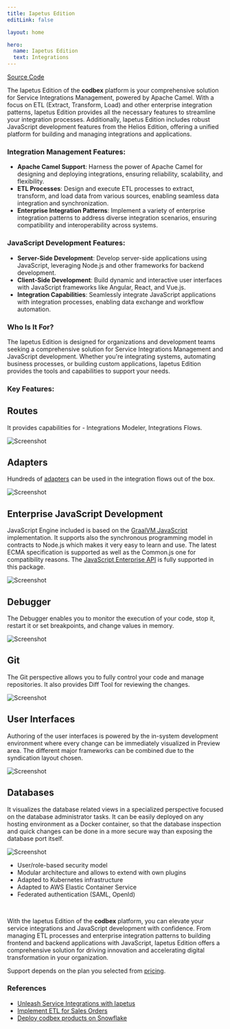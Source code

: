 ```yaml
---
title: Iapetus Edition
editLink: false

layout: home

hero:
  name: Iapetus Edition
  text: Integrations
---
```


<!-- <div style="text-align: center;">
   <img src="/images/products/Iapetus.svg" style="width: 30%; !important;"/>
</div> -->

<div class="product-tag"><a href="https://github.com/codbex/codbex-iapetus" target="_blank" class="product-link">Source Code</a></div>

The Iapetus Edition of the <b>codbex</b> platform is your comprehensive solution for Service Integrations Management, powered by Apache Camel. With a focus on ETL (Extract, Transform, Load) and other enterprise integration patterns, Iapetus Edition provides all the necessary features to streamline your integration processes. Additionally, Iapetus Edition includes robust JavaScript development features from the Helios Edition, offering a unified platform for building and managing integrations and applications.

### Integration Management Features:

- **Apache Camel Support**: Harness the power of Apache Camel for designing and deploying integrations, ensuring reliability, scalability, and flexibility.
- **ETL Processes**: Design and execute ETL processes to extract, transform, and load data from various sources, enabling seamless data integration and synchronization.
- **Enterprise Integration Patterns**: Implement a variety of enterprise integration patterns to address diverse integration scenarios, ensuring compatibility and interoperability across systems.

### JavaScript Development Features:

- **Server-Side Development**: Develop server-side applications using JavaScript, leveraging Node.js and other frameworks for backend development.
- **Client-Side Development**: Build dynamic and interactive user interfaces with JavaScript frameworks like Angular, React, and Vue.js.
- **Integration Capabilities**: Seamlessly integrate JavaScript applications with integration processes, enabling data exchange and workflow automation.

### Who Is It For?

The Iapetus Edition is designed for organizations and development teams seeking a comprehensive solution for Service Integrations Management and JavaScript development. Whether you're integrating systems, automating business processes, or building custom applications, Iapetus Edition provides the tools and capabilities to support your needs.

### Key Features:

<div class="content">
<section>
    <div class="container flex">
        <div class="text">
            <h2>Routes</h2>
            <p>It provides capabilities for - Integrations Modeler, Integrations Flows.</p>
        </div>
        <div class="image">
            <img src="/images/features/integrations-routes.png" alt="Screenshot" class="screenshot editable" />
        </div>
    </div>
</section>

<section>
    <div class="container flex">
        <div class="text">
            <h2>Adapters</h2>
            <p>Hundreds of <a href="https://camel.apache.org/components/4.0.x/index.html" target="_blank">adapters</a> can be used in the integration flows out of the box.</p>
        </div>
        <div class="image">
            <img src="/images/features/integrations-rest.png" alt="Screenshot" class="screenshot editable" />
        </div>
    </div>
</section>

<section>
    <div class="container flex">
        <div class="text">
            <h2>Enterprise JavaScript Development</h2>
            <p>JavaScript Engine included is based on the <a href="https://www.graalvm.org/latest/reference-manual/js/" target="_blank">GraalVM JavaScript</a> 
            implementation. It supports also the synchronous programming model in contracts to 
            Node.js which makes it very easy to learn and use. The latest ECMA specification 
            is supported as well as the Common.js one for compatibility reasons. 
            The <a href="/documentation/platform/sdk/" target="_blank">JavaScript Enterprise API</a> is fully supported in this package.</p>
        </div>
        <div class="image">
            <img src="/images/features/js-editor.png" alt="Screenshot" class="screenshot editable" />
        </div>
    </div>
</section>

<section>
    <div class="container flex">
        <div class="text">
            <h2>Debugger</h2>
            <p>The Debugger enables you to monitor the execution of your code, stop it, 
            restart it or set breakpoints, and change values in memory.</p>
        </div>
        <div class="image">
            <img src="/images/features/debugger-perspective.png" alt="Screenshot" class="screenshot editable" />
        </div>
    </div>
</section>

<section>
    <div class="container flex">
        <div class="text">
            <h2>Git</h2>
            <p>The Git perspective allows you to fully control your code and manage repositories.
            It also provides Diff Tool for reviewing the changes.</p>
        </div>
        <div class="image">
            <img src="/images/features/git-perspective.png" alt="Screenshot" class="screenshot editable" />
        </div>
    </div>
</section>

<section>
    <div class="container flex">
        <div class="text">
            <h2>User Interfaces</h2>
            <p>Authoring of the user interfaces is powered by the in-system development environment 
            where every change can be immediately visualized in Preview area. 
            The different major frameworks can be combined due to the syndication layout chosen.</p>
        </div>
        <div class="image">
            <img src="/images/features/ui-widgets.png" alt="Screenshot" class="screenshot editable" />
        </div>
    </div>
</section>

<section>
    <div class="container flex">
        <div class="text">
            <h2>Databases</h2>
            <p>It visualizes the database related views in a specialized perspective focused on the database 
            administrator tasks. It can be easily deployed on any hosting environment as a Docker container, 
            so that the database inspection and quick changes can be done in a more secure way than exposing 
            the database port itself.</p>
        </div>
        <div class="image">
            <img src="/images/features/database-perspective.png" alt="Screenshot" class="screenshot editable" />
        </div>
    </div>
</section>
</div>

* User/role-based security model
* Modular architecture and allows to extend with own plugins
* Adapted to Kubernetes infrastructure
* Adapted to AWS Elastic Container Service
* Federated authentication (SAML, OpenId)

<br>

With the Iapetus Edition of the <b>codbex</b> platform, you can elevate your service integrations and JavaScript development with confidence. From managing ETL processes and enterprise integration patterns to building frontend and backend applications with JavaScript, Iapetus Edition offers a comprehensive solution for driving innovation and accelerating digital transformation in your organization.

Support depends on the plan you selected from [pricing](/pricing/).

### References

* [Unleash Service Integrations with Iapetus](/marketing/2024/03/26/iapetus-unleash-service-integration)
* [Implement ETL for Sales Orders](/technology/2024/08/15/orders-etl)
* [Deploy codbex products on Snowflake](/technology/2024/09/11/deploy-codbex-products-on-snowflake)
